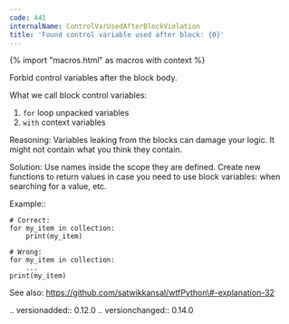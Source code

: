 ```yaml
---
code: 441
internalName: ControlVarUsedAfterBlockViolation
title: 'Found control variable used after block: {0}'
---
```


{% import "macros.html" as macros with context %}

Forbid control variables after the block body.

What we call block control variables:

1.  `for` loop unpacked variables
2.  `with` context variables

Reasoning: Variables leaking from the blocks can damage your logic. It
might not contain what you think they contain.

Solution: Use names inside the scope they are defined. Create new
functions to return values in case you need to use block variables: when
searching for a value, etc.

Example::

    # Correct:
    for my_item in collection:
        print(my_item)
    
    # Wrong:
    for my_item in collection:
        ...
    print(my_item)

See also: https://github.com/satwikkansal/wtfPython\#-explanation-32

.. versionadded:: 0.12.0 .. versionchanged:: 0.14.0